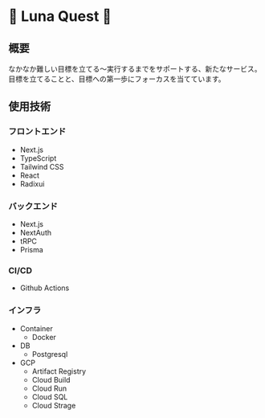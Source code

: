 # 🌝 Luna Quest 🌚

## 概要
なかなか難しい目標を立てる〜実行するまでをサポートする、新たなサービス。
目標を立てることと、目標への第一歩にフォーカスを当てています。

## 使用技術
### フロントエンド
- Next.js
- TypeScript
- Tailwind CSS
- React
- Radixui

### バックエンド
- Next.js
- NextAuth
- tRPC
- Prisma

### CI/CD
- Github Actions

### インフラ
- Container
  - Docker
- DB
  - Postgresql
- GCP
  - Artifact Registry
  - Cloud Build
  - Cloud Run
  - Cloud SQL
  - Cloud Strage

